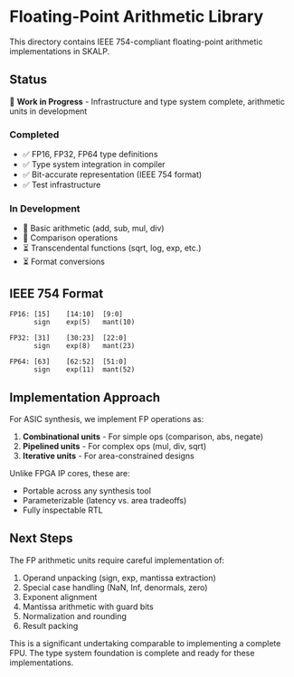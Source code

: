# Floating-Point Arithmetic Library

This directory contains IEEE 754-compliant floating-point arithmetic implementations in SKALP.

## Status

🚧 **Work in Progress** - Infrastructure and type system complete, arithmetic units in development

### Completed
- ✅ FP16, FP32, FP64 type definitions
- ✅ Type system integration in compiler
- ✅ Bit-accurate representation (IEEE 754 format)
- ✅ Test infrastructure

### In Development
- 🚧 Basic arithmetic (add, sub, mul, div)
- 🚧 Comparison operations
- ⏳ Transcendental functions (sqrt, log, exp, etc.)
- ⏳ Format conversions

## IEEE 754 Format

```
FP16: [15]    [14:10]  [9:0]
      sign    exp(5)   mant(10)

FP32: [31]    [30:23]  [22:0]
      sign    exp(8)   mant(23)

FP64: [63]    [62:52]  [51:0]
      sign    exp(11)  mant(52)
```

## Implementation Approach

For ASIC synthesis, we implement FP operations as:

1. **Combinational units** - For simple ops (comparison, abs, negate)
2. **Pipelined units** - For complex ops (mul, div, sqrt)
3. **Iterative units** - For area-constrained designs

Unlike FPGA IP cores, these are:
- Portable across any synthesis tool
- Parameterizable (latency vs. area tradeoffs)
- Fully inspectable RTL

## Next Steps

The FP arithmetic units require careful implementation of:
1. Operand unpacking (sign, exp, mantissa extraction)
2. Special case handling (NaN, Inf, denormals, zero)
3. Exponent alignment
4. Mantissa arithmetic with guard bits
5. Normalization and rounding
6. Result packing

This is a significant undertaking comparable to implementing a complete FPU. The type system foundation is complete and ready for these implementations.
